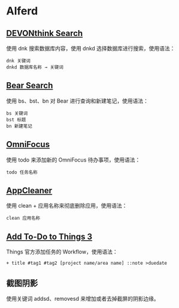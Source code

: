 # Alferd
## [DEVONthink Search](http://www.packal.org/workflow/devonthink-search)
使用 dnk 搜索数据库内容，使用 dnkd 选择数据库进行搜索，使用语法：
```
dnk 关键词
dnkd 数据库名称 → 关键词
```

## [Bear Search](https://github.com/chrisbro/alfred-bear)
使用 bs、bst、bn 对 Bear 进行查询和新建笔记，使用语法：
```
bs 关键词
bst 标题
bn 新建笔记
```

## [OmniFocus](https://discourse.omnigroup.com/t/adding-tasks-from-alfred-3/35232/5)
使用 todo 来添加新的 OmniFocus 待办事项，使用语法：
```
todo 任务名称 
```

## [AppCleaner](https://www.alfredforum.com/topic/1324-open-application-in-appzapper-or-appcleaner/)
使用 clean + 应用名称来彻底删除应用，使用语法：
```
clean 应用名称
```

## [Add To-Do to Things 3](https://support.culturedcode.com/customer/en/portal/articles/2803574-creating-to-dos-with-a-launcher)
Things 官方添加任务的 Workflow，使用语法：
```
+ title #tag1 #tag2 [project name/area name] ::note >duedate
```

## 截图阴影
使用关键词 addsd、removesd 来增加或者去掉截屏的阴影边缘。